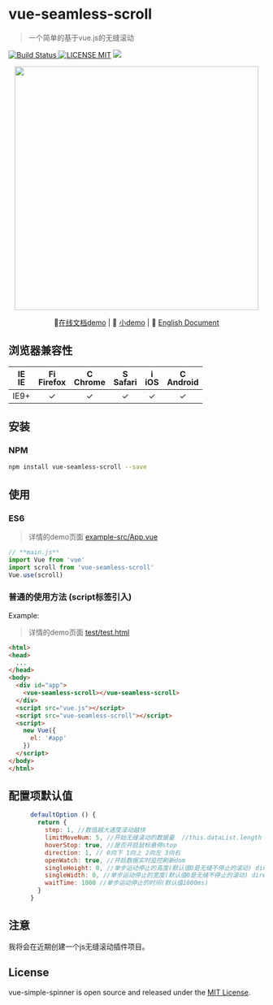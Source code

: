 # vue-seamless-scroll 
> 一个简单的基于vue.js的无缝滚动

[![Build Status](https://img.shields.io/appveyor/ci/gruntjs/grunt/master.svg) ![LICENSE MIT](https://img.shields.io/npm/l/express.svg)](https://www.npmjs.com/package/vue-seamless-scroll) ![](https://img.shields.io/npm/v/vue-seamless-scroll.svg)
                                         
<p align="center">
    <img src="http://p2.qqyou.com/biaoqing/UploadPic/2013-2/1/2013020120565544702.gif" width="480"/>
</p>                                            
<p align="center">
   🐾<a href="https://chenxuan0000.github.io/component-document/index_prod.html">在线文档demo</a> |
   🌾 <a href="https://chenxuan0000.github.io/vue-seamless-scroll/" target="_blank">小demo</a> |
   📘 <a href="../README.md">English Document</a>
</p>

## 浏览器兼容性
| [<img src="https://raw.githubusercontent.com/godban/browsers-support-badges/master/src/images/edge.png" alt="IE" width="16px" height="16px" />](http://godban.github.io/browsers-support-badges/)</br>IE | [<img src="https://raw.githubusercontent.com/godban/browsers-support-badges/master/src/images/firefox.png" alt="Firefox" width="16px" height="16px" />](http://godban.github.io/browsers-support-badges/)</br>Firefox | [<img src="https://raw.githubusercontent.com/godban/browsers-support-badges/master/src/images/chrome.png" alt="Chrome" width="16px" height="16px" />](http://godban.github.io/browsers-support-badges/)</br>Chrome | [<img src="https://raw.githubusercontent.com/godban/browsers-support-badges/master/src/images/safari.png" alt="Safari" width="16px" height="16px" />](http://godban.github.io/browsers-support-badges/)</br>Safari | [<img src="https://raw.githubusercontent.com/godban/browsers-support-badges/master/src/images/safari-ios.png" alt="iOS Safari" width="16px" height="16px" />](http://godban.github.io/browsers-support-badges/)</br>iOS | [<img src="https://raw.githubusercontent.com/godban/browsers-support-badges/master/src/images/chrome-android.png" alt="Chrome for Android" width="16px" height="16px" />](http://godban.github.io/browsers-support-badges/)</br>Android |
|:---------:|:---------:|:---------:|:---------:|:---------:|:---------:|
| IE9+ | &check;| &check; | &check; | &check; | &check; | &check;


## 安装

### NPM

```bash
npm install vue-seamless-scroll --save
```

## 使用
### ES6
> 详情的demo页面 [example-src/App.vue](https://github.com/chenxuan0000/vue-seamless-scroll/blob/master/examples-src/App.vue)

```js
// **main.js**
import Vue from 'vue'
import scroll from 'vue-seamless-scroll'
Vue.use(scroll)
```

### 普通的使用方法 (script标签引入)

Example:
> 详情的demo页面 [test/test.html](https://github.com/chenxuan0000/vue-seamless-scroll/blob/master/test/test.html)
```html
<html>
<head>
  ...
</head>
<body>
  <div id="app">
    <vue-seamless-scroll></vue-seamless-scroll>
  </div>
  <script src="vue.js"></script>
  <script src="vue-seamless-scroll"></script>
  <script>
    new Vue({
      el: '#app'
    })
  </script>
</body>
</html>
```

## 配置项默认值
```js
      defaultOption () {
        return {
          step: 1, //数值越大速度滚动越快
          limitMoveNum: 5, //开始无缝滚动的数据量  //this.dataList.length
          hoverStop: true, //是否开启鼠标悬停stop
          direction: 1, // 0向下 1向上 2向左 3向右
          openWatch: true, //开启数据实时监控刷新dom
          singleHeight: 0, //单步运动停止的高度(默认值0是无缝不停止的滚动) direction => 0/1
          singleWidth: 0, //单步运动停止的宽度(默认值0是无缝不停止的滚动) direction => 2/3
          waitTime: 1000 //单步运动停止的时间(默认值1000ms)
        }
      }
```

## 注意
我将会在近期创建一个js无缝滚动插件项目。

## License
vue-simple-spinner is open source and released under the [MIT License](LICENSE).